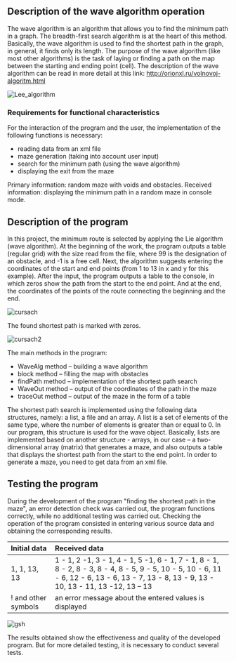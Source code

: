 ## Description of the wave algorithm operation
The wave algorithm is an algorithm that allows you to find the minimum path in a graph. The breadth-first search algorithm is at the heart of this method. Basically, the wave algorithm is used to find the shortest path in the graph, in general, it finds only its length.
The purpose of the wave algorithm (like most other algorithms) is the task of laying or finding a path on the map between the starting and ending point (cell).
The description of the wave algorithm can be read in more detail at this link: http://orionxl.ru/volnovoj-algoritm.html

![Lee_algorithm](https://user-images.githubusercontent.com/61186198/162254905-3b3d6b8e-c6a0-41b5-baba-2f6588a74c96.png)

### Requirements for functional characteristics
For the interaction of the program and the user, the implementation of the following functions is necessary:
- reading data from an xml file
- maze generation (taking into account user input)
- search for the minimum path (using the wave algorithm)
- displaying the exit from the maze

Primary information: random maze with voids and obstacles.
Received information: displaying the minimum path in a random maze in console mode.

## Description of the program
In this project, the minimum route is selected by applying the Lie algorithm (wave algorithm). At the beginning of the work, the program outputs a table (regular grid) with the size read from the file, where 99 is the designation of an obstacle, and -1 is a free cell. Next, the algorithm suggests entering the coordinates of the start and end points (from 1 to 13 in x and y for this example). After the input, the program outputs a table to the console, in which zeros show the path from the start to the end point. And at the end, the coordinates of the points of the route connecting the beginning and the end.

![cursach](https://user-images.githubusercontent.com/61186198/162578079-ffad3a5e-0112-4f96-9aae-86ba3a5e6866.gif)

The found shortest path is marked with zeros.

![cursach2](https://user-images.githubusercontent.com/61186198/162578127-d780d515-af53-4069-a473-052547614450.gif)

The main methods in the program:
- WaveAlg method – building a wave algorithm
- block method – filling the map with obstacles
- findPath method – implementation of the shortest path search
- WaveOut method – output of the coordinates of the path in the maze
- traceOut method – output of the maze in the form of a table

The shortest path search is implemented using the following data structures, namely: a list, a file and an array. A list is a set of elements of the same type, where the number of elements is greater than or equal to 0. In our program, this structure is used for the wave object. Basically, lists are implemented based on another structure - arrays, in our case – a two-dimensional array (matrix) that generates a maze, and also outputs a table that displays the shortest path from the start to the end point. In order to generate a maze, you need to get data from an xml file.

## Testing the program
During the development of the program "finding the shortest path in the maze", an error detection check was carried out, the program functions correctly, while no additional testing was carried out. Checking the operation of the program consisted in entering various source data and obtaining the corresponding results.

Initial data | Received data
:---      | :---     
1, 1, 13, 13  | 1 - 1, 2 -1, 3 - 1, 4 - 1, 5 -1, 6 - 1, 7 - 1, 8 - 1, 8 - 2, 8 - 3, 8 - 4, 8 - 5, 9 - 5, 10 - 5, 10 - 6, 11 - 6, 12 - 6, 13 - 6, 13 - 7, 13 - 8, 13 - 9, 13 - 10, 13 - 11, 13 -12, 13 – 13   
! and other symbols    | an error message about the entered values is displayed       
       
![gsh](https://user-images.githubusercontent.com/61186198/162037071-abe4dbfe-84a6-4fcd-9ef7-8a642733bb7a.png)

The results obtained show the effectiveness and quality of the developed program. But for more detailed testing, it is necessary to conduct several tests.
